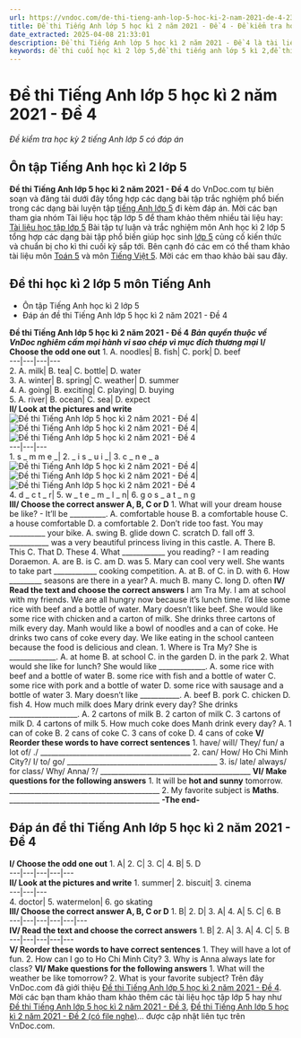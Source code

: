 ```yaml
---
url: https://vndoc.com/de-thi-tieng-anh-lop-5-hoc-ki-2-nam-2021-de-4-231607
title: Đề thi Tiếng Anh lớp 5 học kì 2 năm 2021 - Đề 4 - Đề kiểm tra học kỳ 2 tiếng Anh lớp 5 có đáp án - VnDoc.com
date_extracted: 2025-04-08 21:33:01
description: Đề thi Tiếng Anh lớp 5 học kì 2 năm 2021 - Đề 4 là tài liệu tham khảo hữu ích cho học sinh lớp 5 nhằm củng cố kiến thức cơ bản ở trên lớp và tiếp xúc với một số bài tập nâng cao.
keywords: đề thi cuối học kì 2 lớp 5,đề thi tiếng anh lớp 5 kì 2,đề thi học kì 2 lớp 5,đề thi tiếng anh lớp 5 học kì 2,đề tiếng anh lớp 5 học kì 2,tiếng anh lớp 5 kì 2,đề thi cuối kì 2 lớp 5,đề tiếng anh lớp 5,đề tiếng anh lớp 5 kì 2,ôn tập tiếng anh lớp 5 học kì 2 có đáp an,tiếng anh lớp 5 học kì 2,đề thi lớp 5,đề thi tiếng anh lớp 5,Ôn tập kiểm tra môn Anh cuối kì 2 lớp 5,đề kiểm tra cuối kì 2 lớp 5 tiếng anh,bộ đề thi tiếng anh lớp 5 kì 2,đề kiểm tra tiếng anh học kì 2 lớp 5
---
```


# Đề thi Tiếng Anh lớp 5 học kì 2 năm 2021 - Đề 4
 _Đề kiểm tra học kỳ 2 tiếng Anh lớp 5 có đáp án_
## Ôn tập Tiếng Anh học kì 2 lớp 5
**Đề thi Tiếng Anh lớp 5 học kì 2 năm 2021 - Đề 4** do VnDoc.com tự biên soạn và đăng tải dưới đây tổng hợp các dạng bài tập trắc nghiệm phổ biến trong các dạng bài luyện tập [tiếng Anh lớp 5](<https://vndoc.com/tieng-anh-lop5>) đi kèm đáp án.
Mời các bạn tham gia nhóm Tài liệu học tập lớp 5 để tham khảo thêm nhiều tài liệu hay: [Tài liệu học tập lớp 5](</goto?u=aHR0cHM6Ly93d3cuZmFjZWJvb2suY29tL2dyb3Vwcy9UYWkubGlldS5ob2MudGFwLmxvcC41LlZORE9D>)
Bài tập tự luận và trắc nghiệm môn Anh học kì 2 lớp 5 tổng hợp các dạng bài tập phổ biến giúp học sinh [lớp 5](<https://vndoc.com/tai-lieu-hoc-tap-lop5>) củng cố kiến thức và chuẩn bị cho kì thi cuối kỳ sắp tới. Bên cạnh đó các em có thể tham khảo tài liệu môn [Toán 5](<https://vndoc.com/toan-lop5>) và môn [Tiếng Việt 5](<https://vndoc.com/tieng-viet-lop5>). Mời các em thao khảo bài sau đây.
## Đề thi học kì 2 lớp 5 môn Tiếng Anh
  * Ôn tập Tiếng Anh học kì 2 lớp 5
  * Đáp án đề thi Tiếng Anh lớp 5 học kì 2 năm 2021 - Đề 4

**Đề thi Tiếng Anh lớp 5 học kì 2 năm 2021 - Đề 4**
 _**Bản quyền thuộc về VnDoc nghiêm cấm mọi hành vi sao chép vì mục đích thương mại**_
**I/ Choose the odd one out**
1\. A. noodles| B. fish| C. pork| D. beef  
---|---|---|---  
2\. A. milk| B. tea| C. bottle| D. water  
3\. A. winter| B. spring| C. weather| D. summer  
4\. A. going| B. exciting| C. playing| D. buying  
5\. A. river| B. ocean| C. sea| D. expect  
**II/ Look at the pictures and write**
![Đề thi Tiếng Anh lớp 5 học kì 2 năm 2021 - Đề 4](https://i.vdoc.vn/data/image/2021/05/06/de-thi-tieng-anh-lop-5-hoc-ki-2-nam-2021-de-4-1.png)| ![Đề thi Tiếng Anh lớp 5 học kì 2 năm 2021 - Đề 4](https://i.vdoc.vn/data/image/2021/05/06/de-thi-tieng-anh-lop-5-hoc-ki-2-nam-2021-de-4-2.png)| ![Đề thi Tiếng Anh lớp 5 học kì 2 năm 2021 - Đề 4](https://i.vdoc.vn/data/image/2021/05/06/de-thi-tieng-anh-lop-5-hoc-ki-2-nam-2021-de-4-3.jpg)  
---|---|---  
1\. s \_ m m e \_| 2\. \_ i s \_ u i \_| 3\. c \_ n e \_ a  
![Đề thi Tiếng Anh lớp 5 học kì 2 năm 2021 - Đề 4](https://i.vdoc.vn/data/image/2021/05/06/de-thi-tieng-anh-lop-5-hoc-ki-2-nam-2021-de-4-4.png)| ![Đề thi Tiếng Anh lớp 5 học kì 2 năm 2021 - Đề 4](https://i.vdoc.vn/data/image/2021/05/06/de-thi-tieng-anh-lop-5-hoc-ki-2-nam-2021-de-4-5.jpg)| ![Đề thi Tiếng Anh lớp 5 học kì 2 năm 2021 - Đề 4](https://i.vdoc.vn/data/image/2021/05/06/de-thi-tieng-anh-lop-5-hoc-ki-2-nam-2021-de-4-6.jpg)  
4\. d \_ c t \_ r| 5\. w \_ t e \_ m \_ l \_ n| 6\. g o s \_ a t \_ n g  
**III/ Choose the correct answer A, B, C or D**
1\. What will your dream house be like? - It’ll be \_\_\_\_\_\_\_\_\_\_.
A. comfortable house
B. a comfortable house
C. a house comfortable
D. a comfortable
2\. Don’t ride too fast. You may \_\_\_\_\_\_\_\_\_\_ your bike.
A. swing
B. glide down
C. scratch
D. fall off
3\. \_\_\_\_\_\_\_\_\_\_\_ was a very beautiful princess living in this castle.
A. There
B. This
C. That
D. These
4\. What \_\_\_\_\_\_\_\_\_\_\_\_ you reading? - I am reading Doraemon.
A. are
B. is
C. am
D. was
5\. Mary can cool very well. She wants to take part \_\_\_\_\_\_\_\_\_\_\_\_ cooking competition.
A. at
B. of
C. in
D. with
6\. How \_\_\_\_\_\_\_\_\_ seasons are there in a year?
A. much
B. many
C. long
D. often
**IV/ Read the text and choose the correct answers**
I am Tra My. I am at school with my friends. We are all hungry now because it’s lunch time. I’d like some rice with beef and a bottle of water. Mary doesn’t like beef. She would like some rice with chicken and a carton of milk. She drinks three cartons of milk every day. Manh would like a bowl of noodles and a can of coke. He drinks two cans of coke every day. We like eating in the school canteen because the food is delicious and clean.
1\. Where is Tra My?
She is \_\_\_\_\_\_\_\_\_\_\_\_\_.
A. at home
B. at school
C. in the garden
D. in the park
2\. What would she like for lunch?
She would like \_\_\_\_\_\_\_\_\_\_\_\_\_.
A. some rice with beef and a bottle of water
B. some rice with fish and a bottle of water
C. some rice with pork and a bottle of water
D. some rice with sausage and a bottle of water
3\. Mary doesn’t like \_\_\_\_\_\_\_\_\_\_\_.
A. beef
B. pork
C. chicken
D. fish
4\. How much milk does Mary drink every day?
She drinks \_\_\_\_\_\_\_\_\_\_\_\_\_\_\_\_\_\_\_.
A. 2 cartons of milk
B. 2 carton of milk
C. 3 cartons of milk
D. 4 cartons of milk
5\. How much coke does Manh drink every day?
A. 1 can of coke
B. 2 cans of coke
C. 3 cans of coke
D. 4 cans of coke
**V/ Reorder these words to have correct sentences**
1\. have/ will/ They/ fun/ a lot of/ ./
\_\_\_\_\_\_\_\_\_\_\_\_\_\_\_\_\_\_\_\_\_\_\_\_\_\_\_\_\_\_\_\_\_\_\_\_\_\_\_\_\_\_
2\. can/ How/ Ho Chi Minh City?/ I/ to/ go/
\_\_\_\_\_\_\_\_\_\_\_\_\_\_\_\_\_\_\_\_\_\_\_\_\_\_\_\_\_\_\_\_\_\_\_\_\_\_\_\_\_\_
3\. is/ late/ always/ for class/ Why/ Anna/ ?/
\_\_\_\_\_\_\_\_\_\_\_\_\_\_\_\_\_\_\_\_\_\_\_\_\_\_\_\_\_\_\_\_\_\_\_\_\_\_\_\_\_\_
**VI/ Make questions for the following answers**
1\. It will be **hot and sunny** tomorrow.
\_\_\_\_\_\_\_\_\_\_\_\_\_\_\_\_\_\_\_\_\_\_\_\_\_\_\_\_\_\_\_\_\_\_\_\_\_\_\_\_\_\_
2\. My favorite subject is **Maths**.
\_\_\_\_\_\_\_\_\_\_\_\_\_\_\_\_\_\_\_\_\_\_\_\_\_\_\_\_\_\_\_\_\_\_\_\_\_\_\_\_\_\_
**-The end-**
## Đáp án đề thi Tiếng Anh lớp 5 học kì 2 năm 2021 - Đề 4
**I/ Choose the odd one out**
1\. A| 2\. C| 3\. C| 4\. B| 5\. D  
---|---|---|---|---  
**II/ Look at the pictures and write**
1\. summer| 2\. biscuit| 3\. cinema  
---|---|---  
4\. doctor| 5\. watermelon| 6\. go skating  
**III/ Choose the correct answer A, B, C or D**
1\. B| 2\. D| 3\. A| 4\. A| 5\. C| 6\. B  
---|---|---|---|---|---  
**IV/ Read the text and choose the correct answers**
1\. B| 2\. A| 3\. A| 4\. C| 5\. B  
---|---|---|---|---  
**V/ Reorder these words to have correct sentences**
1\. They will have a lot of fun.
2\. How can I go to Ho Chi Minh City?
3\. Why is Anna always late for class?
**VI/ Make questions for the following answers**
1\. What will the weather be like tomorrow?
2\. What is your favorite subject?
Trên đây VnDoc.com đã giới thiệu [Đề thi Tiếng Anh lớp 5 học kì 2 năm 2021 - Đề 4](<https://vndoc.com/de-thi-tieng-anh-lop-5-hoc-ki-2-nam-2021-de-4-231607>). Mời các bạn tham khảo tham khảo thêm các tài liệu học tập lớp 5 hay như [Đề thi Tiếng Anh lớp 5 học kì 2 năm 2021 - Đề 3](<https://vndoc.com/de-thi-tieng-anh-lop-5-hoc-ki-2-nam-2021-de-3-231412>), [Đề thi Tiếng Anh lớp 5 học kì 2 năm 2021 - Đề 2 \(có file nghe\)](<https://vndoc.com/de-thi-tieng-anh-lop-5-hoc-ki-2-nam-2021-de-2-230817>)... được cập nhật liên tục trên VnDoc.com.
